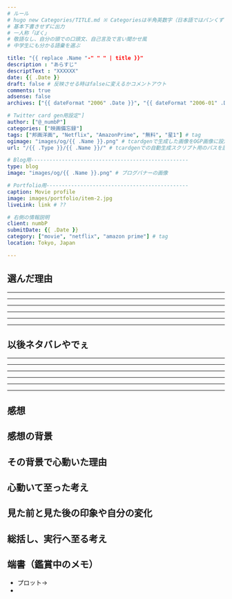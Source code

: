 ```yaml
---
# ルール
# hugo new Categories/TITLE.md ※ Categoriesは半角英数字（日本語ではパンくずリストが機能しない
# 基本下書きせずに出力
# 一人称「ぼく」
# 敬語なし、自分の頭での口頭文、自己言及で言い聞かせ風
# 中学生にも分かる語彙を選ぶ

title: "{{ replace .Name "-" " " | title }}"
description : "あらすじ"
descriptText : "XXXXXX"
date: {{ .Date }}
draft: false # 反映させる時はfalseに変えるかコメントアウト
comments: true
adsense: false
archives: ["{{ dateFormat "2006" .Date }}", "{{ dateFormat "2006-01" .Date }}"]

# Twitter card gen用設定"]
author: ["@_numbP"]
categories: ["映画備忘録"]
tags: ["邦画洋画", "Netflix", "AmazonPrime", "無料", "星1"] # tag
ogimage: "images/og/{{ .Name }}.png" # tcardgenで生成した画像をOGP画像に設定する
url: "/{{ .Type }}/{{ .Name }}/" # tcardgenでの自動生成スクリプト用のパスを設定

# Blog用---------------------------------------------------
type: blog
image: "images/og/{{ .Name }}.png" # ブログバナーの画像

# Portfolio用----------------------------------------------
caption: Movie profile
image: images/portfolio/item-2.jpg
liveLink: link # ??

# 右側の情報説明
client: numbP
submitDate: {{ .Date }}
category: ["movie", "netflix", "amazon prime"] # tag
location: Tokyo, Japan

---
```


## 選んだ理由



-------------------------
-------------------------
-------------------------
-------------------------
-------------------------
-------------------------
## 以後ネタバレやでぇ
-------------------------
-------------------------
-------------------------
-------------------------
-------------------------
-------------------------

## 感想



## 感想の背景



## その背景で心動いた理由



## 心動いて至った考え



## 見た前と見た後の印象や自分の変化



## 総括し、実行へ至る考え


## 端書（鑑賞中のメモ）
- プロット→
- 